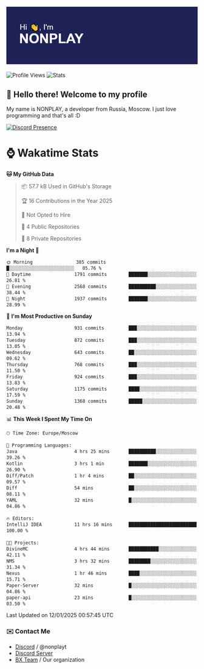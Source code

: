 ![Discord Presence](./header.png)
<br></br>
![Profile Views](https://komarev.com/ghpvc/?username=NONPLAYT&color=blue&style=for-the-badge)
![Stats](https://img.shields.io/badge/0%25-OPTIMIZED-orange?style=for-the-badge)


## :wave: Hello there! Welcome to my profile

My name is NONPLAY, a developer from Russia, Moscow. I just love programming and that's all :D

[![Discord Presence](https://lanyard.cnrad.dev/api/597087584090587177?showDisplayName=true)](https://discord.com/users/597087584090587177) 

# ⌚ Wakatime Stats

<!--START_SECTION:waka-->
**🐱 My GitHub Data** 

> 📦 57.7 kB Used in GitHub's Storage 
 > 
> 🏆 16 Contributions in the Year 2025
 > 
> 🚫 Not Opted to Hire
 > 
> 📜 4 Public Repositories 
 > 
> 🔑 8 Private Repositories 
 > 
**I'm a Night 🦉** 

```text
🌞 Morning                385 commits         █░░░░░░░░░░░░░░░░░░░░░░░░   05.76 % 
🌆 Daytime                1791 commits        ███████░░░░░░░░░░░░░░░░░░   26.81 % 
🌃 Evening                2568 commits        ██████████░░░░░░░░░░░░░░░   38.44 % 
🌙 Night                  1937 commits        ███████░░░░░░░░░░░░░░░░░░   28.99 % 
```
📅 **I'm Most Productive on Sunday** 

```text
Monday                   931 commits         ███░░░░░░░░░░░░░░░░░░░░░░   13.94 % 
Tuesday                  872 commits         ███░░░░░░░░░░░░░░░░░░░░░░   13.05 % 
Wednesday                643 commits         ██░░░░░░░░░░░░░░░░░░░░░░░   09.62 % 
Thursday                 768 commits         ███░░░░░░░░░░░░░░░░░░░░░░   11.50 % 
Friday                   924 commits         ███░░░░░░░░░░░░░░░░░░░░░░   13.83 % 
Saturday                 1175 commits        ████░░░░░░░░░░░░░░░░░░░░░   17.59 % 
Sunday                   1368 commits        █████░░░░░░░░░░░░░░░░░░░░   20.48 % 
```


📊 **This Week I Spent My Time On** 

```text
🕑︎ Time Zone: Europe/Moscow

💬 Programming Languages: 
Java                     4 hrs 25 mins       ██████████░░░░░░░░░░░░░░░   39.26 % 
Kotlin                   3 hrs 1 min         ███████░░░░░░░░░░░░░░░░░░   26.90 % 
Diff/Patch               1 hr 4 mins         ██░░░░░░░░░░░░░░░░░░░░░░░   09.57 % 
Diff                     54 mins             ██░░░░░░░░░░░░░░░░░░░░░░░   08.11 % 
YAML                     32 mins             █░░░░░░░░░░░░░░░░░░░░░░░░   04.86 % 

🔥 Editors: 
IntelliJ IDEA            11 hrs 16 mins      █████████████████████████   100.00 % 

🐱‍💻 Projects: 
DivineMC                 4 hrs 44 mins       ███████████░░░░░░░░░░░░░░   42.11 % 
NMS                      3 hrs 32 mins       ████████░░░░░░░░░░░░░░░░░   31.34 % 
Nexus                    1 hr 46 mins        ████░░░░░░░░░░░░░░░░░░░░░   15.71 % 
Paper-Server             32 mins             █░░░░░░░░░░░░░░░░░░░░░░░░   04.86 % 
paper-api                23 mins             █░░░░░░░░░░░░░░░░░░░░░░░░   03.50 % 
```


 Last Updated on 12/01/2025 00:57:45 UTC
<!--END_SECTION:waka-->

### ✉️ Contact Me

- [Discord](https://discord.com/users/597087584090587177) / @nonplayt
- [Discord Server](https://discord.gg/p7cxhw7E2M)
- [BX Team](https://github.com/BX-Team) / Our organization
